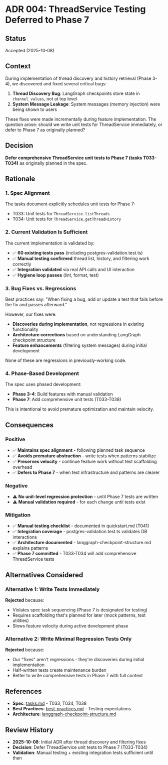 # ADR 004: ThreadService Testing Deferred to Phase 7

## Status
Accepted (2025-10-08)

## Context

During implementation of thread discovery and history retrieval (Phase 3-4), we discovered and fixed several critical bugs:

1. **Thread Discovery Bug**: LangGraph checkpoints store state in `channel_values`, not at top level
2. **System Message Leakage**: System messages (memory injection) were being shown to users

These fixes were made incrementally during feature implementation. The question arose: should we write unit tests for ThreadService immediately, or defer to Phase 7 as originally planned?

## Decision

**Defer comprehensive ThreadService unit tests to Phase 7 (tasks T033-T034)** as originally planned in the spec.

## Rationale

### 1. Spec Alignment
The tasks document explicitly schedules unit tests for Phase 7:
- T033: Unit tests for `ThreadService.listThreads`
- T034: Unit tests for `ThreadService.getThreadHistory`

### 2. Current Validation Is Sufficient
The current implementation is validated by:
- ✅ **60 existing tests pass** (including postgres-validation.test.ts)
- ✅ **Manual testing confirmed** thread list, history, and filtering work correctly
- ✅ **Integration validated** via real API calls and UI interaction
- ✅ **Hygiene loop passes** (lint, format, test)

### 3. Bug Fixes vs. Regressions
Best practices say: "When fixing a bug, add or update a test that fails before the fix and passes afterward."

However, our fixes were:
- **Discoveries during implementation**, not regressions in existing functionality
- **Architecture corrections** based on understanding LangGraph checkpoint structure
- **Feature enhancements** (filtering system messages) during initial development

None of these are regressions in previously-working code.

### 4. Phase-Based Development
The spec uses phased development:
- **Phase 3-4**: Build features with manual validation
- **Phase 7**: Add comprehensive unit tests (T033-T038)

This is intentional to avoid premature optimization and maintain velocity.

## Consequences

### Positive
- ✅ **Maintains spec alignment** - following planned task sequence
- ✅ **Avoids premature abstraction** - write tests when patterns stabilize
- ✅ **Preserves velocity** - continue feature work without test scaffolding overhead
- ✅ **Defers to Phase 7** - when test infrastructure and patterns are clearer

### Negative
- ⚠️ **No unit-level regression protection** - until Phase 7 tests are written
- ⚠️ **Manual validation required** - for each change until tests exist

### Mitigation
- ✅ **Manual testing checklist** - documented in quickstart.md (T041)
- ✅ **Integration coverage** - postgres-validation.test.ts validates DB interactions
- ✅ **Architecture documented** - langgraph-checkpoint-structure.md explains patterns
- ✅ **Phase 7 committed** - T033-T034 will add comprehensive ThreadService tests

## Alternatives Considered

### Alternative 1: Write Tests Immediately
**Rejected** because:
- Violates spec task sequencing (Phase 7 is designated for testing)
- Requires scaffolding that's planned for later (mock patterns, test utilities)
- Slows feature velocity during active development phase

### Alternative 2: Write Minimal Regression Tests Only
**Rejected** because:
- Our "fixes" aren't regressions - they're discoveries during initial implementation
- Half-written tests create maintenance burden
- Better to write comprehensive tests in Phase 7 with full context

## References

- **Spec**: [tasks.md](../../specs/003-frontend-changes-to/tasks.md) - T033, T034, T038
- **Best Practices**: [best-practices.md](../best-practices.md) - Testing expectations
- **Architecture**: [langgraph-checkpoint-structure.md](../architecture/langgraph-checkpoint-structure.md)

## Review History

- **2025-10-08**: Initial ADR after thread discovery and filtering fixes
- **Decision**: Defer ThreadService unit tests to Phase 7 (T033-T034)
- **Validation**: Manual testing + existing integration tests sufficient until then
